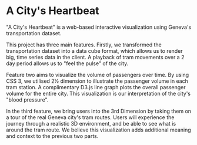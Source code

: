A City's Heartbeat
==================


"A City's Heartbeat" is a web-based interactive visualization using Geneva's transportation dataset.


This project has three main features. Firstly, we transformed the transportation dataset into a data cube format, which allows us to render big, time series data in the client. A playback of tram movements over a 2 day period allows us to "feel the pulse" of the city.


Feature two aims to visualize the volume of passengers over time. By using CSS 3, we utilised 2½ dimension to illustrate the passenger volume in each tram station. A complimentary D3.js line graph plots the overall passenger volume for the entire city. This visualization is our interpretation of the city's "blood pressure".


In the third feature, we bring users into the 3rd Dimension by taking them on a tour of the real Geneva city's tram routes. Users will experience the journey through a realistic 3D environment, and be able to see what is around the tram route. We believe this visualization adds additional meaning and context to the previous two parts.